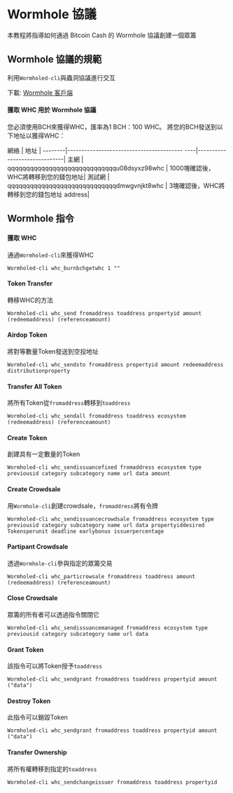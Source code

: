 # Wormhole 協議

本教程將指導如何通過 Bitcoin Cash 的 Wormhole 協議創建一個眾籌

## Wormhole 協議的規範

利用`Wormholed-cli`與蟲洞協議進行交互

下載: [Wormhole 客戶端](https://github.com/copernet/wormhole)

#### 獲取 WHC 用於 Wormhole 協議

您必須使用BCH來獲得WHC，匯率為1 BCH：100 WHC。
將您的BCH發送到以下地址以獲得WHC：

網絡 | 地址 |
--------|----------------------------------------- ----|------------------------------|
主網 | qqqqqqqqqqqqqqqqqqqqqqqqqqqqqu08dsyxz98whc | 1000塊確認後，WHC將轉移到您的錢包地址|
測試網 | qqqqqqqqqqqqqqqqqqqqqqqqqqqqqdmwgvnjkt8whc | 3塊確認後，WHC將轉移到您的錢包地址 address|

## Wormhole 指令

#### 獲取 WHC
通過`Wormholed-cli`來獲得WHC
```
Wormholed-cli whc_burnbchgetwhc 1 ""
```

#### Token Transfer
轉移WHC的方法
```
Wormholed-cli whc_send fromaddress toaddress propertyid amount (redeemaddress) (referenceamount)
```

#### Airdop Token
將對等數量Token發送到空投地址
```
Wormholed-cli whc_sendsto fromaddress propertyid amount redeemaddress distributionproperty
```

#### Transfer All Token
將所有Token從`fromaddress`轉移到`toaddress`
```
Wormholed-cli whc_sendall fromaddress toaddress ecosystem (redeemaddress) (referenceamount)
```

#### Create Token
創建具有一定數量的Token
```
Wormholed-cli whc_sendissuancefixed fromaddress ecosystem type previousid category subcategory name url data amount
```

#### Create Crowdsale
用`Wormhole-cli`創建crowdsale，`fromaddress`將有令牌
```
Wormholed-cli whc_sendissuancecrowdsale fromaddress ecosystem type previousid category subcategory name url data propertyiddesired Tokensperunit deadline earlybonus issuerpercentage
```

#### Partipant Crowdsale
透過`Wormhole-cli`參與指定的眾籌交易
```
Wormholed-cli whc_particrowsale fromaddress toaddress amount (redeemaddress) (referenceamount)
```

#### Close Crowdsale
眾籌的所有者可以透過指令關閉它
```
Wormholed-cli whc_sendissuancemanaged fromaddress ecosystem type previousid category subcategory name url data
```

#### Grant Token
該指令可以將Token授予`toaddress`
```
Wormholed-cli whc_sendgrant fromaddress toaddress propertyid amount ("data")
```

#### Destroy Token
此指令可以銷毀Token
```
Wormholed-cli whc_sendgrant fromaddress toaddress propertyid amount ("data")
```

#### Transfer Ownership
將所有權轉移到指定的`toaddress`
```
Wormholed-cli whc_sendchangeissuer fromaddress toaddress propertyid
```
